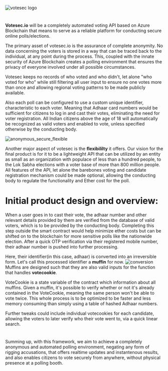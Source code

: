 ![votesec logo](https://i.imgur.com/R8rFtyq.png)
#
**Votesec.io** will be a completely automated voting API based on Azure Blockchain that means to serve as a reliable platform for conducting secure online polls/elections.

The primary asset of votesec.io is the assurance of complete anonymity. No data concerning the voters is stored in a way that can be traced back to the individual, at any point during the process. This, coupled with the innate security of Azure Blockchain creates a polling environment that ensures the privacy of everyone involved under all possible circumstances. 

Votesec keeps no records of who voted and who didn't, let alone "who voted for who" while still filtering all user input to ensure no one votes more than once and allowing regional voting patterns to be made publicly available.

Also each poll can be configured to use a custom unique identifier, characteristic to each voter. Meaning that Adhaar card numbers would be sufficient for citizens to log in and cast their votes, eliminating the need for voter registration. All Indian citizens above the age of 18 will automatically be recognized as valid voters and enabled to vote, unless specified otherwise by the conducting body.

![anonymous_secure_flexible](https://i.imgur.com/uaXp78A.jpg)

Another major aspect of votesec is the **flexibililty** it offers. Our vision for the final product is for it to be a lightweight API that can be utilized by an entity as small as an organization with populace of less than a hundred people, to the Lok Sabha elections with a voter base of more than 800 million people. All features of the API, let alone the barebones voting and candidate registration mechanism could be made optional, allowing the conducting body to regulate the functionality and Ether cost for the poll.

# Initial product design and overview:

When a user goes in to cast their vote, the adhaar number and other relevant details provided by them are verified from the database of valid voters, which is to be provided by the conducting body. Completing this step outside the smart contract would help minimize ether costs but can be shifted on to the blockchain for more sensitive polls like the nationwide election. After a quick OTP verification via their registered mobile number, their adhaar number is pushed into further processing. 

Here, their identifier(in this case, adhaar) is converted into an irreversible form. Let's call this processed identifier a **muffin** for now.
![conversion](https://i.imgur.com/iX1vva2.png)
Muffins are designed such that they are also valid inputs for the function that handles **votecookie**.

VoteCookie is a state variable of the contract which information about all muffins. Given a muffin, it's possible to verify whether or not it's already contained in the VoteCookie, meaning the same person won't be able to vote twice. This whole process is to be optimized to be faster and less memory consuming than simply using a table of hashed Adhaar numbers.

Further tweaks could include individual votecookies for each candidate, allowing the voters to later verify who their vote went to, via a quick linear search.

#
Summing up, with this framework, we aim to achieve a completely anonymous and automated polling environment, negating any form of rigging accusations, that offers realtime updates and instantenous results, and also enables citizens to vote securely from anywhere, without physical presence at a polling booth.

